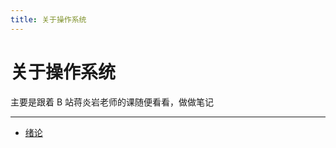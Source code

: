 ```yaml
---
title: 关于操作系统
---
```


关于操作系统
============

主要是跟着 B 站蒋炎岩老师的课随便看看，做做笔记

***

- [绪论][intro]

  [intro]: introduction.md
